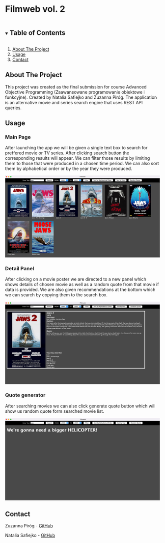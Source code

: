 # Filmweb vol. 2
<!-- https://github.com/othneildrew/Best-README-Template -->
<!-- TABLE OF CONTENTS -->
<details open="open">
  <summary><h2 style="display: inline-block">Table of Contents</h2></summary>
  <ol>
    <li>
      <a href="#about-the-project">About The Project</a>
    </li>
    <li><a href="#usage">Usage</a></li>
    <li><a href="#contact">Contact</a></li>
  </ol>
</details>



<!-- ABOUT THE PROJECT -->
## About The Project

This project was created as the final submission for course Advanced Objective Programming (Zaawansowane programowanie obiektowe i funkcyjne). Created by Natalia Safiejko and Zuzanna Piróg. The application is an alternative movie and series search engine that uses REST API queries.

<!-- USAGE EXAMPLES -->
## Usage

### Main Page

After launching the app we will be given a single text box to search for preffered movie or TV series. After clicking search button the corresponding results will appear. We can filter those results by limiting them to those that were produced in a chosen time period. We can also sort them by alphabetical order or by the year they were produced.

![](Photos/searchResult.png)

### Detail Panel

After clicking on a movie poster we are directed to a new panel which shows details of chosen movie as well as a random quote from that movie if data is provided. We are also given recommendations at the bottom which we can search by copying them to the search box.

![](Photos/detailPanel.png)

### Quote generator

After searching movies we can also click generate quote button which will show us random quote form searched movie list.

![](Photos/quote.png)
<!-- CONTACT -->
## Contact

Zuzanna Piróg - [GitHub](https://github.com/zuzanna56)

Natalia Safiejko - [GitHub](https://github.com/ssafiejko)

